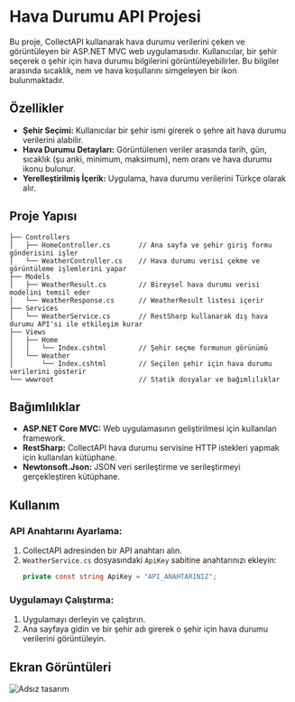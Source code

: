 # Hava Durumu API Projesi

Bu proje, CollectAPI kullanarak hava durumu verilerini çeken ve görüntüleyen bir ASP.NET MVC web uygulamasıdır. Kullanıcılar, bir şehir seçerek o şehir için hava durumu bilgilerini görüntüleyebilirler. Bu bilgiler arasında sıcaklık, nem ve hava koşullarını simgeleyen bir ikon bulunmaktadır.

## Özellikler

- **Şehir Seçimi:** Kullanıcılar bir şehir ismi girerek o şehre ait hava durumu verilerini alabilir.
- **Hava Durumu Detayları:** Görüntülenen veriler arasında tarih, gün, sıcaklık (şu anki, minimum, maksimum), nem oranı ve hava durumu ikonu bulunur.
- **Yerelleştirilmiş İçerik:** Uygulama, hava durumu verilerini Türkçe olarak alır.

## Proje Yapısı

```plaintext
├── Controllers
│   ├── HomeController.cs       // Ana sayfa ve şehir giriş formu gönderisini işler
│   └── WeatherController.cs    // Hava durumu verisi çekme ve görüntüleme işlemlerini yapar
├── Models
│   ├── WeatherResult.cs        // Bireysel hava durumu verisi modelini temsil eder
│   └── WeatherResponse.cs      // WeatherResult listesi içerir
├── Services
│   └── WeatherService.cs       // RestSharp kullanarak dış hava durumu API'si ile etkileşim kurar
├── Views
│   ├── Home
│   │   └── Index.cshtml        // Şehir seçme formunun görünümü
│   └── Weather
│       └── Index.cshtml        // Seçilen şehir için hava durumu verilerini gösterir
└── wwwroot                     // Statik dosyalar ve bağımlılıklar
```
## Bağımlılıklar

- **ASP.NET Core MVC:** Web uygulamasının geliştirilmesi için kullanılan framework.
- **RestSharp:** CollectAPI hava durumu servisine HTTP istekleri yapmak için kullanılan kütüphane.
- **Newtonsoft.Json:** JSON veri serileştirme ve serileştirmeyi gerçekleştiren kütüphane.

## Kullanım

### API Anahtarını Ayarlama:

1. CollectAPI adresinden bir API anahtarı alın.
2. `WeatherService.cs` dosyasındaki `ApiKey` sabitine anahtarınızı ekleyin:
   ```csharp
   private const string ApiKey = "API_ANAHTARINIZ";
   ```

### Uygulamayı Çalıştırma:

1. Uygulamayı derleyin ve çalıştırın.
2. Ana sayfaya gidin ve bir şehir adı girerek o şehir için hava durumu verilerini görüntüleyin.

## Ekran Görüntüleri


![Adsız tasarım](https://github.com/user-attachments/assets/88cd6b55-4213-4753-b901-ceba1af0c0c9)
